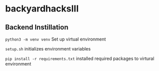 # backyardhacksIII

## Backend Instillation

`python3 -m venv venv` Set up virtual environment

`setup.sh` initializes environment variables

`pip install -r requirements.txt` installed required packages to virtural environment
